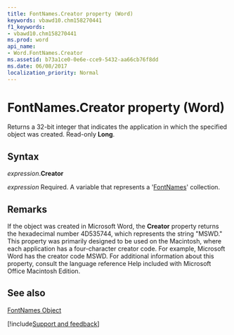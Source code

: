 ```yaml
---
title: FontNames.Creator property (Word)
keywords: vbawd10.chm158270441
f1_keywords:
- vbawd10.chm158270441
ms.prod: word
api_name:
- Word.FontNames.Creator
ms.assetid: b73a1ce0-0e6e-cce9-5432-aa66cb76f8dd
ms.date: 06/08/2017
localization_priority: Normal
---
```



# FontNames.Creator property (Word)

Returns a 32-bit integer that indicates the application in which the specified object was created. Read-only  **Long**.


## Syntax

_expression_.**Creator**

_expression_ Required. A variable that represents a '[FontNames](Word.FontNames.md)' collection.


## Remarks

If the object was created in Microsoft Word, the  **Creator** property returns the hexadecimal number 4D535744, which represents the string "MSWD." This property was primarily designed to be used on the Macintosh, where each application has a four-character creator code. For example, Microsoft Word has the creator code MSWD. For additional information about this property, consult the language reference Help included with Microsoft Office Macintosh Edition.


## See also


[FontNames Object](Word.FontNames.md)

[!include[Support and feedback](~/includes/feedback-boilerplate.md)]
